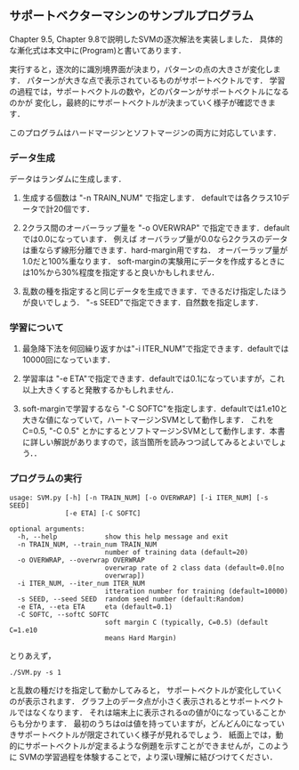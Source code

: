## サポートベクターマシンのサンプルプログラム

Chapter 9.5, Chapter 9.8で説明したSVMの逐次解法を実装しました．
具体的な漸化式は本文中に(Program)と書いてあります．

実行すると，逐次的に識別境界面が決まり，パターンの点の大きさが変化します．
パターンが大きな点で表示されているものがサポートベクトルです．
学習の過程では，サポートベクトルの数や，どのパターンがサポートベクトルになるのかが
変化し，最終的にサポートベクトルが決まっていく様子が確認できます．

このプログラムはハードマージンとソフトマージンの両方に対応しています．

### データ生成

データはランダムに生成します．

1. 生成する個数は "-n TRAIN_NUM" で指定します． defaultでは各クラス10データで計20個です．

2. 2クラス間のオーバーラップ量を "-o OVERWRAP" で指定できます．defaultでは0.0になっています．
   例えば オーバラップ量が0.0なら2クラスのデータは重ならず線形分離できます．hard-margin用ですね．
   オーバーラップ量が1.0だと100%重なります．
   soft-marginの実験用にデータを作成するときには10%から30%程度を指定すると良いかもしれません．

3. 乱数の種を指定すると同じデータを生成できます．できるだけ指定したほうが良いでしょう．
   "-s SEED"で指定できます．自然数を指定します．

### 学習について

1. 最急降下法を何回繰り返すかは"-i ITER_NUM"で指定できます．defaultでは 10000回になっています．

2. 学習率は "-e ETA"で指定できます．defaultでは0.1になっていますが，これ以上大きくすると発散するかもしれません．

3. soft-marginで学習するなら "-C SOFTC"を指定します．defaultでは1.e10と大きな値になっていて，ハートマージンSVMとして動作します．
   これをC=0.5,  "-C 0.5" とかにするとソフトマージンSVMとして動作します．本書に詳しい解説がありますので，該当箇所を読みつつ試してみるとよいでしょう．．

### プログラムの実行

```
usage: SVM.py [-h] [-n TRAIN_NUM] [-o OVERWRAP] [-i ITER_NUM] [-s SEED]
              [-e ETA] [-C SOFTC]

optional arguments:
  -h, --help            show this help message and exit
  -n TRAIN_NUM, --train_num TRAIN_NUM
                        number of training data (default=20)
  -o OVERWRAP, --overwrap OVERWRAP
                        overwrap rate of 2 class data (default=0.0[no
                        overwrap])
  -i ITER_NUM, --iter_num ITER_NUM
                        itteration number for training (default=10000)
  -s SEED, --seed SEED  random seed number (default:Random)
  -e ETA, --eta ETA     eta (default=0.1)
  -C SOFTC, --softC SOFTC
                        soft margin C (typically, C=0.5) (default C=1.e10
                        means Hard Margin)
```

とりあえず，

``
    ./SVM.py -s 1
``

と乱数の種だけを指定して動かしてみると，
サポートベクトルが変化していくのが表示されます．
グラフ上のデータ点が小さく表示されるとサポートベクトルではなくなります．
それは端末上に表示されるαの値が0になっていることからも分かります．
最初のうちはαは値を持っていますが，どんどん0になっていきサポートベクトルが限定されていく様子が見れるでしょう．
紙面上では，動的にサポートベクトルが定まるような例題を示すことができませんが，このように
SVMの学習過程を体験することで，より深い理解に結びつけてください．
